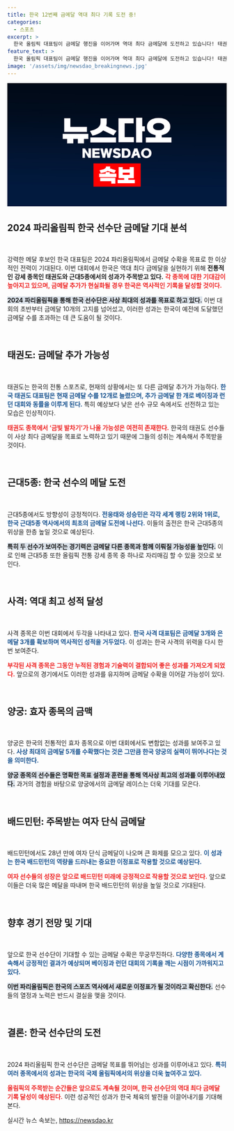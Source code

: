 ```yaml
---
title: 한국 12번째 금메달 역대 최다 기록 도전 중!
categories:
  - 스포츠
excerpt: >
  한국 올림픽 대표팀이 금메달 행진을 이어가며 역대 최다 금메달에 도전하고 있습니다! 태권도, 양궁 등에서 잇따라 금맥을 터뜨린 한국은 단 1개 추가로 베이징·런던과 동률, 2개면 신기록을 세우게 됩니다. 기대감을 모으고 있는 이번 올림픽의 성과를 기대해봅니다!
feature_text: >
  한국 올림픽 대표팀이 금메달 행진을 이어가며 역대 최다 금메달에 도전하고 있습니다! 태권도, 양궁 등에서 잇따라 금맥을 터뜨린 한국은 단 1개 추가로 베이징·런던과 동률, 2개면 신기록을 세우게 됩니다. 기대감을 모으고 있는 이번 올림픽의 성과를 기대해봅니다!
image: '/assets/img/newsdao_breakingnews.jpg'
---
```


<p><img src="/assets/img/newsdao_breakingnews.jpg" alt="koreaapp 속보" /></p>

<h2 data-ke-size="size26">2024 파리올림픽 한국 선수단 금메달 기대 분석</h2>

<p data-ke-size="size16">&nbsp;</p>

<p>강력한 메달 후보인 한국 대표팀은 2024 파리올림픽에서 금메달 수확을 목표로 한 이상적인 전력이 기대된다. 이번 대회에서 한국은 역대 최다 금메달을 실현하기 위해 <strong>전통적인 강세 종목인 태권도와 근대5종에서의 성과가 주목받고 있다.</strong> <b><span style="color: #ee2323;">각 종목에 대한 기대감이 높아지고 있으며, 금메달 추가가 현실화될 경우 한국은 역사적인 기록을 달성할 것이다.</span></b> </p>

<p><b><span style="background-color: #21538527;">2024 파리올림픽을 통해 한국 선수단은 사상 최대의 성과를 목표로 하고 있다.</span></b> 이번 대회의 초반부터 금메달 10개의 고지를 넘어섰고, 이러한 성과는 한국이 예전에 도달했던 금메달 수를 초과하는 데 큰 도움이 될 것이다. </p>

<p><br></p>

<h2 data-ke-size="size26">태권도: 금메달 추가 가능성</h2>

<p data-ke-size="size16">&nbsp;</p>

<p>태권도는 한국의 전통 스포츠로, 현재의 상황에서는 또 다른 금메달 추가가 가능하다. <b><span style="color: #1a5490;">한국 태권도 대표팀은 현재 금메달 수를 12개로 늘렸으며, 추가 금메달 한 개로 베이징과 런던 대회와 동률을 이루게 된다.</span></b> 특히 예상보다 낮은 선수 규모 속에서도 선전하고 있는 모습은 인상적이다. </p>

<p><b><span style="color: #ee2323;">태권도 종목에서 ‘금빛 발차기’가 나올 가능성은 여전히 존재한다.</span></b> 한국의 태권도 선수들이 사상 최다 금메달을 목표로 노력하고 있기 때문에 그들의 성취는 계속해서 주목받을 것이다. </p>

<p><br></p>

<h2 data-ke-size="size26">근대5종: 한국 선수의 메달 도전</h2>

<p data-ke-size="size16">&nbsp;</p>

<p>근대5종에서도 방향성이 긍정적이다. <b><span style="color: #1a5490;">전웅태와 성승민은 각각 세계 랭킹 2위와 1위로, 한국 근대5종 역사에서의 최초의 금메달 도전에 나선다.</span></b> 이들의 출전은 한국 근대5종의 위상을 한층 높일 것으로 예상된다. </p>

<p><b><span style="background-color: #21538527;">특히 두 선수가 보여주는 경기력은 금메달 다른 종목과 함께 이뤄질 가능성을 높인다.</span></b> 이로 인해 근대5종 또한 올림픽 전통 강세 종목 중 하나로 자리매김 할 수 있을 것으로 보인다. </p>

<p><br></p>

<h2 data-ke-size="size26">사격: 역대 최고 성적 달성</h2>

<p data-ke-size="size16">&nbsp;</p>

<p>사격 종목은 이번 대회에서 두각을 나타내고 있다. <b><span style="color: #1a5490;">한국 사격 대표팀은 금메달 3개와 은메달 3개를 확보하며 역사적인 성적을 거두었다.</span></b> 이 성과는 한국 사격의 위력을 다시 한번 보여준다. </p>

<p><b><span style="color: #ee2323;">부각된 사격 종목은 그동안 누적된 경험과 기술력이 결합되어 좋은 성과를 가져오게 되었다.</span></b> 앞으로의 경기에서도 이러한 성과를 유지하며 금메달 수확을 이어갈 가능성이 있다. </p>

<p><br></p>

<h2 data-ke-size="size26">양궁: 효자 종목의 금맥</h2>

<p data-ke-size="size16">&nbsp;</p>

<p>양궁은 한국의 전통적인 효자 종목으로 이번 대회에서도 변함없는 성과를 보여주고 있다. <b><span style="color: #1a5490;">사상 최대의 금메달 5개를 수확했다는 것은 그만큼 한국 양궁의 실력이 뛰어나다는 것을 의미한다.</span></b> </p>

<p><b><span style="background-color: #21538527;">양궁 종목의 선수들은 명확한 목표 설정과 훈련을 통해 역사상 최고의 성과를 이루어내었다.</span></b> 과거의 경험을 바탕으로 양궁에서의 금메달 레이스는 더욱 기대를 모은다. </p>

<p><br></p>

<h2 data-ke-size="size26">배드민턴: 주목받는 여자 단식 금메달</h2>

<p data-ke-size="size16">&nbsp;</p>

<p>배드민턴에서도 28년 만에 여자 단식 금메달이 나오며 큰 화제를 모으고 있다. <b><span style="color: #1a5490;">이 성과는 한국 배드민턴의 역량을 드러내는 중요한 이정표로 작용할 것으로 예상된다.</span></b> </p>

<p><b><span style="color: #ee2323;">여자 선수들의 성장은 앞으로 배드민턴 미래에 긍정적으로 작용할 것으로 보인다.</span></b> 앞으로 이들은 더욱 많은 메달을 따내며 한국 배드민턴의 위상을 높일 것으로 기대된다. </p>

<p><br></p>

<h2 data-ke-size="size26">향후 경기 전망 및 기대</h2>

<p data-ke-size="size16">&nbsp;</p>

<p>앞으로 한국 선수단이 기대할 수 있는 금메달 수확은 무궁무진하다. <b><span style="color: #1a5490;">다양한 종목에서 계속해서 긍정적인 결과가 예상되며 베이징과 런던 대회의 기록을 깨는 시점이 가까워지고 있다.</span></b> </p>

<p><b><span style="background-color: #21538527;">이번 파리올림픽은 한국의 스포츠 역사에서 새로운 이정표가 될 것이라고 확신한다.</span></b> 선수들의 열정과 노력은 반드시 결실을 맺을 것이다. </p>

<p><br></p>

<h2 data-ke-size="size26">결론: 한국 선수단의 도전</h2>

<p data-ke-size="size16">&nbsp;</p>

<p>2024 파리올림픽 한국 선수단은 금메달 목표를 뛰어넘는 성과를 이루어내고 있다. <b><span style="color: #1a5490;">특히 여러 종목에서의 성과는 한국의 국제 올림픽에서의 위상을 더욱 높여주고 있다.</span></b> </p>

<p><b><span style="color: #ee2323;">올림픽의 주목받는 순간들은 앞으로도 계속될 것이며, 한국 선수단의 역대 최다 금메달 기록 달성이 예상된다.</span></b> 이런 성공적인 성과가 한국 체육의 발전을 이끌어내기를 기대해본다.</p>
실시간 뉴스 속보는, <a href="https://newsdao.kr" rel="dofollow">https://newsdao.kr</a>


